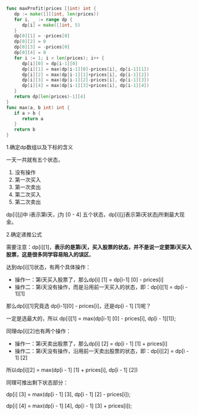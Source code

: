 ```go
func maxProfit(prices []int) int {
   dp := make([][]int, len(prices))
   for i, _ := range dp {
      dp[i] = make([]int, 5)
   }
   dp[0][1] = -prices[0]
   dp[0][2] = 0
   dp[0][3] = -prices[0]
   dp[0][4] = 0
   for i := 1; i < len(prices); i++ {
      dp[i][0] = dp[i-1][0]
      dp[i][1] = max(dp[i-1][0]-prices[i], dp[i-1][1])
      dp[i][2] = max(dp[i-1][1]+prices[i], dp[i-1][2])
      dp[i][3] = max(dp[i-1][2]-prices[i], dp[i-1][3])
      dp[i][4] = max(dp[i-1][3]+prices[i], dp[i-1][4])
   }
   return dp[len(prices)-1][4]
}
func max(a, b int) int {
   if a > b {
      return a
   }
   return b
}
```

1.确定dp数组以及下标的含义

一天一共就有五个状态，

1. 没有操作
2. 第一次买入
3. 第一次卖出
4. 第二次买入
5. 第二次卖出

dp[i][j]中 i表示第i天，j为 [0 - 4] 五个状态，dp[i][j]表示第i天状态j所剩最大现金。

2.确定递推公式

需要注意：dp[i][1]，**表示的是第i天，买入股票的状态，并不是说一定要第i天买入股票，这是很多同学容易陷入的误区**。

达到dp[i][1]状态，有两个具体操作：

- 操作一：第i天买入股票了，那么dp[i] [1] = dp[i-1] [0] - prices[i]
- 操作二：第i天没有操作，而是沿用前一天买入的状态，即：dp[i][1] = dp[i - 1][1]

那么dp[i][1]究竟选 dp[i-1][0] - prices[i]，还是dp[i - 1] [1]呢？

一定是选最大的，所以 dp[i][1] = max(dp[i-1] [0] - prices[i], dp[i - 1][1]);

同理dp[i][2]也有两个操作：

- 操作一：第i天卖出股票了，那么dp[i] [2] = dp[i - 1] [1] + prices[i]
- 操作二：第i天没有操作，沿用前一天卖出股票的状态，即：dp[i][2] = dp[i - 1] [2]

所以dp[i][2] = max(dp[i - 1] [1] + prices[i], dp[i - 1] [2])

同理可推出剩下状态部分：

dp[i] [3] = max(dp[i - 1] [3], dp[i - 1] [2] - prices[i]);

dp[i] [4] = max(dp[i - 1] [4], dp[i - 1] [3] + prices[i]);